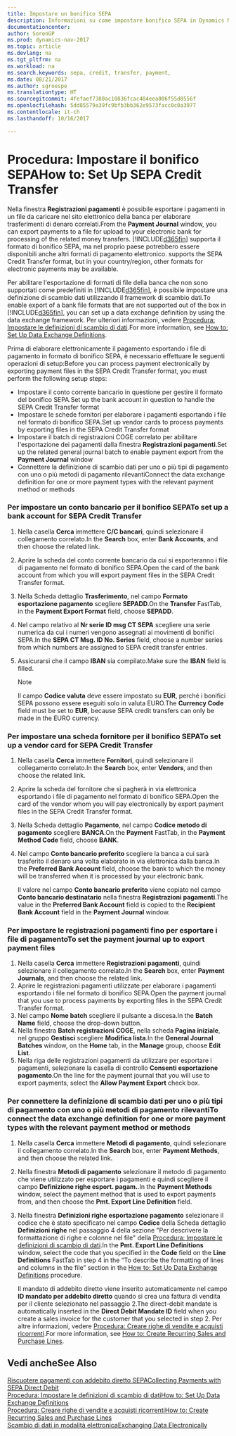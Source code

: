 ```yaml
---
title: Impostare un bonifico SEPA
description: Informazioni su come impostare bonifico SEPA in Dynamics NAV.
documentationcenter: 
author: SorenGP
ms.prod: dynamics-nav-2017
ms.topic: article
ms.devlang: na
ms.tgt_pltfrm: na
ms.workload: na
ms.search.keywords: sepa, credit, transfer, payment,
ms.date: 08/21/2017
ms.author: sgroespe
ms.translationtype: HT
ms.sourcegitcommit: 4fefaef7380ac10836fcac404eea006f55d8556f
ms.openlocfilehash: 5dd85579a39fc9bfb3bb362e9573facc0c0a3977
ms.contentlocale: it-ch
ms.lasthandoff: 10/16/2017

---
```

# <a name="how-to-set-up-sepa-credit-transfer"></a><span data-ttu-id="54625-103">Procedura: Impostare il bonifico SEPA</span><span class="sxs-lookup"><span data-stu-id="54625-103">How to: Set Up SEPA Credit Transfer</span></span>
<span data-ttu-id="54625-104">Nella finestra **Registrazioni pagamenti** è possibile esportare i pagamenti in un file da caricare nel sito elettronico della banca per elaborare trasferimenti di denaro correlati.</span><span class="sxs-lookup"><span data-stu-id="54625-104">From the **Payment Journal** window, you can export payments to a file for upload to your electronic bank for processing of the related money transfers.</span></span> [!INCLUDE[d365fin](includes/d365fin_md.md)]<span data-ttu-id="54625-105"> supporta il formato di bonifico SEPA, ma nel proprio paese potrebbero essere disponibili anche altri formati di pagamento elettronico.</span><span class="sxs-lookup"><span data-stu-id="54625-105"> supports the SEPA Credit Transfer format, but in your country/region, other formats for electronic payments may be available.</span></span>  

<span data-ttu-id="54625-106">Per abilitare l'esportazione di formati di file della banca che non sono supportati come predefiniti in [!INCLUDE[d365fin](includes/d365fin_md.md)], è possibile impostare una definizione di scambio dati utilizzando il framework di scambio dati.</span><span class="sxs-lookup"><span data-stu-id="54625-106">To enable export of a bank file formats that are not supported out of the box in [!INCLUDE[d365fin](includes/d365fin_md.md)], you can set up a data exchange definition by using the data exchange framework.</span></span> <span data-ttu-id="54625-107">Per ulteriori informazioni, vedere [Procedura: Impostare le definizioni di scambio di dati](across-how-to-set-up-data-exchange-definitions.md).</span><span class="sxs-lookup"><span data-stu-id="54625-107">For more information, see [How to: Set Up Data Exchange Definitions](across-how-to-set-up-data-exchange-definitions.md).</span></span>  

<span data-ttu-id="54625-108">Prima di elaborare elettronicamente il pagamento esportando i file di pagamento in formato di bonifico SEPA, è necessario effettuare le seguenti operazioni di setup:</span><span class="sxs-lookup"><span data-stu-id="54625-108">Before you can process payment electronically by exporting payment files in the SEPA Credit Transfer format, you must perform the following setup steps:</span></span>  

* <span data-ttu-id="54625-109">Impostare il conto corrente bancario in questione per gestire il formato del bonifico SEPA.</span><span class="sxs-lookup"><span data-stu-id="54625-109">Set up the bank account in question to handle the SEPA Credit Transfer format</span></span>  
* <span data-ttu-id="54625-110">Impostare le schede fornitori per elaborare i pagamenti esportando i file nel formato di bonifico SEPA.</span><span class="sxs-lookup"><span data-stu-id="54625-110">Set up vendor cards to process payments by exporting files in the SEPA Credit Transfer format</span></span>  
* <span data-ttu-id="54625-111">Impostare il batch di registrazioni COGE correlato per abilitare l'esportazione dei pagamenti dalla finestra **Registrazioni pagamenti**.</span><span class="sxs-lookup"><span data-stu-id="54625-111">Set up the related general journal batch to enable payment export from the **Payment Journal** window</span></span>  
* <span data-ttu-id="54625-112">Connettere la definizione di scambio dati per uno o più tipi di pagamento con uno o più metodi di pagamento rilevanti</span><span class="sxs-lookup"><span data-stu-id="54625-112">Connect the data exchange definition for one or more payment types with the relevant payment method or methods</span></span>  

### <a name="to-set-up-a-bank-account-for-sepa-credit-transfer"></a><span data-ttu-id="54625-113">Per impostare un conto bancario per il bonifico SEPA</span><span class="sxs-lookup"><span data-stu-id="54625-113">To set up a bank account for SEPA Credit Transfer</span></span>  
1. <span data-ttu-id="54625-114">Nella casella **Cerca** immettere **C/C bancari**, quindi selezionare il collegamento correlato.</span><span class="sxs-lookup"><span data-stu-id="54625-114">In the **Search** box, enter **Bank Accounts**, and then choose the related link.</span></span>  
2. <span data-ttu-id="54625-115">Aprire la scheda del conto corrente bancario da cui si esporteranno i file di pagamento nel formato di bonifico SEPA.</span><span class="sxs-lookup"><span data-stu-id="54625-115">Open the card of the bank account from which you will export payment files in the SEPA Credit Transfer format.</span></span>  
3. <span data-ttu-id="54625-116">Nella Scheda dettaglio **Trasferimento**, nel campo **Formato esportazione pagamento** scegliere **SEPADD**.</span><span class="sxs-lookup"><span data-stu-id="54625-116">On the **Transfer** FastTab, in the **Payment Export Format** field, choose **SEPADD**.</span></span>  
4. <span data-ttu-id="54625-117">Nel campo relativo al **Nr serie ID msg CT SEPA** scegliere una serie numerica da cui i numeri vengono assegnati ai movimenti di bonifici SEPA.</span><span class="sxs-lookup"><span data-stu-id="54625-117">In the **SEPA CT Msg. ID No. Series** field, choose a number series from which numbers are assigned to SEPA credit transfer entries.</span></span>  
5. <span data-ttu-id="54625-118">Assicurarsi che il campo **IBAN** sia compilato.</span><span class="sxs-lookup"><span data-stu-id="54625-118">Make sure the **IBAN** field is filled.</span></span>  

    > [!NOTE]  
    >  <span data-ttu-id="54625-119">Il campo **Codice valuta** deve essere impostato su **EUR**, perché i bonifici SEPA possono essere eseguiti solo in valuta EURO.</span><span class="sxs-lookup"><span data-stu-id="54625-119">The **Currency Code** field must be set to **EUR**, because SEPA credit transfers can only be made in the EURO currency.</span></span>  

### <a name="to-set-up-a-vendor-card-for-sepa-credit-transfer"></a><span data-ttu-id="54625-120">Per impostare una scheda fornitore per il bonifico SEPA</span><span class="sxs-lookup"><span data-stu-id="54625-120">To set up a vendor card for SEPA Credit Transfer</span></span>  
1. <span data-ttu-id="54625-121">Nella casella **Cerca** immettere **Fornitori**, quindi selezionare il collegamento correlato.</span><span class="sxs-lookup"><span data-stu-id="54625-121">In the **Search** box, enter **Vendors**, and then choose the related link.</span></span>  
2. <span data-ttu-id="54625-122">Aprire la scheda del fornitore che si pagherà in via elettronica esportando i file di pagamento nel formato di bonifico SEPA.</span><span class="sxs-lookup"><span data-stu-id="54625-122">Open the card of the vendor whom you will pay electronically by export payment files in the SEPA Credit Transfer format.</span></span>  
3. <span data-ttu-id="54625-123">Nella Scheda dettaglio **Pagamento**, nel campo **Codice metodo di pagamento** scegliere **BANCA**.</span><span class="sxs-lookup"><span data-stu-id="54625-123">On the **Payment** FastTab, in the **Payment Method Code** field, choose **BANK**.</span></span>  
4. <span data-ttu-id="54625-124">Nel campo **Conto bancario preferito** scegliere la banca a cui sarà trasferito il denaro una volta elaborato in via elettronica dalla banca.</span><span class="sxs-lookup"><span data-stu-id="54625-124">In the **Preferred Bank Account** field, choose the bank to which the money will be transferred when it is processed by your electronic bank.</span></span>  

     <span data-ttu-id="54625-125">Il valore nel campo **Conto bancario preferito** viene copiato nel campo **Conto bancario destinatario** nella finestra **Registrazioni pagamenti**.</span><span class="sxs-lookup"><span data-stu-id="54625-125">The value in the **Preferred Bank Account** field is copied to the **Recipient Bank Account** field in the **Payment Journal** window.</span></span>  

### <a name="to-set-the-payment-journal-up-to-export-payment-files"></a><span data-ttu-id="54625-126">Per impostare le registrazioni pagamenti fino per esportare i file di pagamento</span><span class="sxs-lookup"><span data-stu-id="54625-126">To set the payment journal up to export payment files</span></span>  
1. <span data-ttu-id="54625-127">Nella casella **Cerca** immettere **Registrazioni pagamenti**, quindi selezionare il collegamento correlato.</span><span class="sxs-lookup"><span data-stu-id="54625-127">In the **Search** box, enter **Payment Journals**, and then choose the related link.</span></span>  
2. <span data-ttu-id="54625-128">Aprire le registrazioni pagamenti utilizzate per elaborare i pagamenti esportando i file nel formato di bonifico SEPA.</span><span class="sxs-lookup"><span data-stu-id="54625-128">Open the payment journal that you use to process payments by exporting files in the SEPA Credit Transfer format.</span></span>  
3. <span data-ttu-id="54625-129">Nel campo **Nome batch** scegliere il pulsante a discesa.</span><span class="sxs-lookup"><span data-stu-id="54625-129">In the **Batch Name** field, choose the drop\-down button.</span></span>  
4. <span data-ttu-id="54625-130">Nella finestra **Batch registrazioni COGE**, nella scheda **Pagina iniziale**, nel gruppo **Gestisci** scegliere **Modifica lista**.</span><span class="sxs-lookup"><span data-stu-id="54625-130">In the **General Journal Batches** window, on the **Home** tab, in the **Manage** group, choose **Edit List**.</span></span>  
5. <span data-ttu-id="54625-131">Nella riga delle registrazioni pagamenti da utilizzare per esportare i pagamenti, selezionare la casella di controllo **Consenti esportazione pagamento**.</span><span class="sxs-lookup"><span data-stu-id="54625-131">On the line for the payment journal that you will use to export payments, select the **Allow Payment Export** check box.</span></span>  

### <a name="to-connect-the-data-exchange-definition-for-one-or-more-payment-types-with-the-relevant-payment-method-or-methods"></a><span data-ttu-id="54625-132">Per connettere la definizione di scambio dati per uno o più tipi di pagamento con uno o più metodi di pagamento rilevanti</span><span class="sxs-lookup"><span data-stu-id="54625-132">To connect the data exchange definition for one or more payment types with the relevant payment method or methods</span></span>  
1. <span data-ttu-id="54625-133">Nella casella **Cerca** immettere **Metodi di pagamento**, quindi selezionare il collegamento correlato.</span><span class="sxs-lookup"><span data-stu-id="54625-133">In the **Search** box, enter **Payment Methods**, and then choose the related link.</span></span>  
2. <span data-ttu-id="54625-134">Nella finestra **Metodi di pagamento** selezionare il metodo di pagamento che viene utilizzato per esportare i pagamenti e quindi scegliere il campo **Definizione righe esport. pagam.**.</span><span class="sxs-lookup"><span data-stu-id="54625-134">In the **Payment Methods** window, select the payment method that is used to export payments from, and then choose the **Pmt. Export Line Definition** field.</span></span>  
3. <span data-ttu-id="54625-135">Nella finestra **Definizioni righe esportazione pagamento** selezionare il codice che è stato specificato nel campo **Codice** della Scheda dettaglio **Definizioni righe** nel passaggio 4 della sezione "Per descrivere la formattazione di righe e colonne nel file" della [Procedura: Impostare le definizioni di scambio di dati](across-how-to-set-up-data-exchange-definitions.md).</span><span class="sxs-lookup"><span data-stu-id="54625-135">In the **Pmt. Export Line Definitions** window, select the code that you specified in the **Code** field on the **Line Definitions** FastTab in step 4 in the “To describe the formatting of lines and columns in the file” section in the [How to: Set Up Data Exchange Definitions](across-how-to-set-up-data-exchange-definitions.md) procedure.</span></span>  

    <span data-ttu-id="54625-136">Il mandato di addebito diretto viene inserito automaticamente nel campo **ID mandato per addebito diretto** quando si crea una fattura di vendita per il cliente selezionato nel passaggio 2.</span><span class="sxs-lookup"><span data-stu-id="54625-136">The direct-debit mandate is automatically inserted in the **Direct Debit Mandate ID** field when you create a sales invoice for the customer that you selected in step 2.</span></span> <span data-ttu-id="54625-137">Per altre informazioni, vedere [Procedura: Creare righe di vendite e acquisti ricorrenti](sales-how-work-standard-lines.md).</span><span class="sxs-lookup"><span data-stu-id="54625-137">For more information, see [How to: Create Recurring Sales and Purchase Lines](sales-how-work-standard-lines.md).</span></span>  

## <a name="see-also"></a><span data-ttu-id="54625-138">Vedi anche</span><span class="sxs-lookup"><span data-stu-id="54625-138">See Also</span></span>  
[<span data-ttu-id="54625-139">Riscuotere pagamenti con addebito diretto SEPA</span><span class="sxs-lookup"><span data-stu-id="54625-139">Collecting Payments with SEPA Direct Debit</span></span>](finance-collect-payments-with-sepa-direct-debit.md)  
[<span data-ttu-id="54625-140">Procedura: Impostare le definizioni di scambio di dati</span><span class="sxs-lookup"><span data-stu-id="54625-140">How to: Set Up Data Exchange Definitions</span></span>](across-how-to-set-up-data-exchange-definitions.md)  
[<span data-ttu-id="54625-141">Procedura: Creare righe di vendite e acquisti ricorrenti</span><span class="sxs-lookup"><span data-stu-id="54625-141">How to: Create Recurring Sales and Purchase Lines</span></span>](sales-how-work-standard-lines.md)  
[<span data-ttu-id="54625-142">Scambio di dati in modalità elettronica</span><span class="sxs-lookup"><span data-stu-id="54625-142">Exchanging Data Electronically</span></span>](across-data-exchange.md)  


